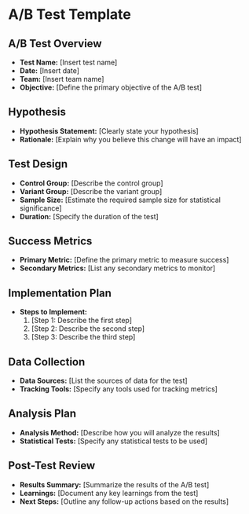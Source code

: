 # A/B Test Template

## A/B Test Overview
- **Test Name:** [Insert test name]
- **Date:** [Insert date]
- **Team:** [Insert team name]
- **Objective:** [Define the primary objective of the A/B test]

## Hypothesis
- **Hypothesis Statement:** [Clearly state your hypothesis]
- **Rationale:** [Explain why you believe this change will have an impact]

## Test Design
- **Control Group:** [Describe the control group]
- **Variant Group:** [Describe the variant group]
- **Sample Size:** [Estimate the required sample size for statistical significance]
- **Duration:** [Specify the duration of the test]

## Success Metrics
- **Primary Metric:** [Define the primary metric to measure success]
- **Secondary Metrics:** [List any secondary metrics to monitor]

## Implementation Plan
- **Steps to Implement:** 
  1. [Step 1: Describe the first step]
  2. [Step 2: Describe the second step]
  3. [Step 3: Describe the third step]
  
## Data Collection
- **Data Sources:** [List the sources of data for the test]
- **Tracking Tools:** [Specify any tools used for tracking metrics]

## Analysis Plan
- **Analysis Method:** [Describe how you will analyze the results]
- **Statistical Tests:** [Specify any statistical tests to be used]

## Post-Test Review
- **Results Summary:** [Summarize the results of the A/B test]
- **Learnings:** [Document any key learnings from the test]
- **Next Steps:** [Outline any follow-up actions based on the results]